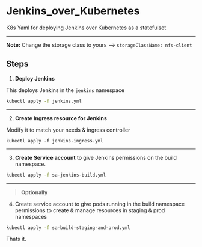 # Jenkins_over_Kubernetes

K8s Yaml for deploying Jenkins over Kubernetes as a statefulset

---

**Note:** Change the storage class to yours --> `storageClassName: nfs-client`

## Steps

1. **Deploy Jenkins**

This deploys Jenkins in the `jenkins` namespace


```bash
kubectl apply -f jenkins.yml
```

---

2. **Create Ingress resource for Jenkins**

Modify it to match your needs & ingress controller

```
kubectl apply -f jenkins-ingress.yml
```


---

3. **Create Service account** to give Jenkins permissions on the build namespace.


```bash
kubectl apply -f sa-jenkins-build.yml
```

---

> **Optionally**

4. Create service account to give pods running in the build namespace permissions to create & manage resources in staging & prod namespaces

```bash
kubectl apply -f sa-build-staging-and-prod.yml
```


Thats it.